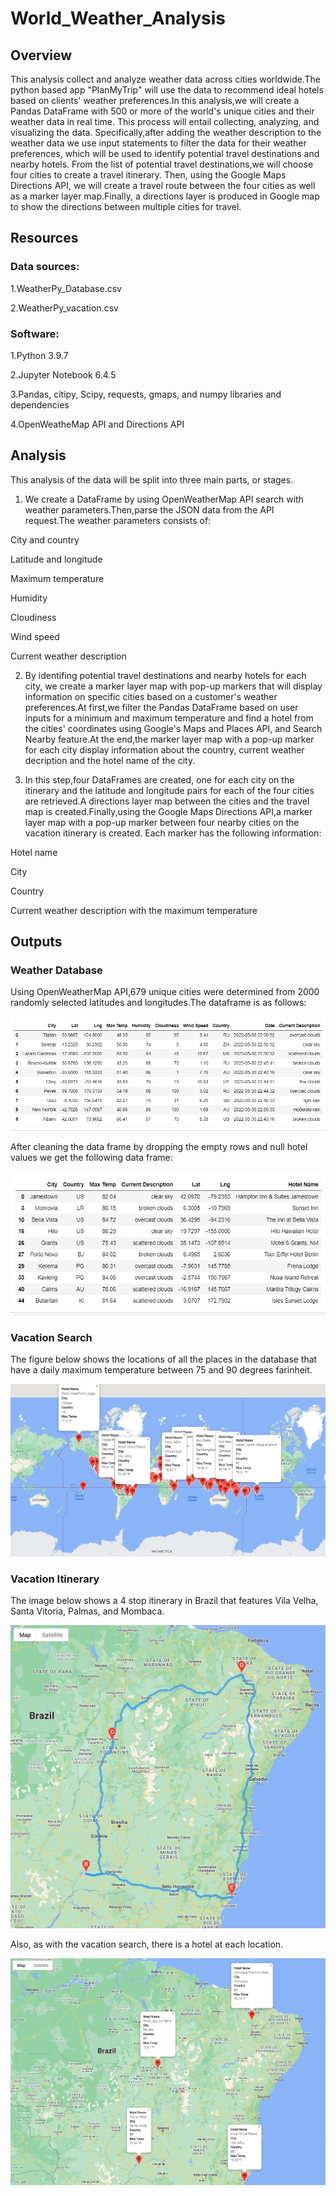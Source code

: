 # World_Weather_Analysis
## Overview
This analysis collect and analyze weather data across cities worldwide.The python based app "PlanMyTrip" will use the data to recommend ideal hotels based on clients' weather preferences.In this analysis,we will create a Pandas DataFrame with 500 or more of the world's unique cities and their weather data in real time. This process will entail collecting, analyzing, and visualizing the data.
Specifically,after adding the weather description to the weather data we use input statements to filter the data for their weather preferences, which will be used to identify potential travel destinations and nearby hotels. From the list of potential travel destinations,we will choose four cities to create a travel itinerary. Then, using the Google Maps Directions API, we will create a travel route between the four cities as well as a marker layer map.Finally, a directions layer is produced in Google map to show the directions between multiple cities for travel.

## Resources
### Data sources:

1.WeatherPy_Database.csv

2.WeatherPy_vacation.csv

### Software:

1.Python 3.9.7

2.Jupyter Notebook 6.4.5

3.Pandas, citipy, Scipy, requests, gmaps, and numpy libraries and dependencies

4.OpenWeatheMap API and Directions API

## Analysis

This analysis of the data will be split into three main parts, or stages.

1. We create a DataFrame by using OpenWeatherMap API search with weather parameters.Then,parse the JSON data from the API request.The weather parameters consists of:

 City and country

 Latitude and longitude

 Maximum temperature

 Humidity

 Cloudiness

 Wind speed

 Current weather description

2. By identifing potential travel destinations and nearby hotels for each city, we create a marker layer map with pop-up markers that will display information on specific cities based on a customer's weather preferences.At first,we filter the Pandas DataFrame based on user inputs for a minimum and maximum temperature and find a hotel from the cities' coordinates using Google's Maps and Places API, and Search Nearby feature.At the end,the marker layer map with a pop-up marker for each city display information about the country, current weather decription and the hotel name of the city.

3. In this step,four DataFrames are created, one for each city on the itinerary and the latitude and longitude pairs for each of the four cities are retrieved.A directions layer map between the cities and the travel map is created.Finally,using the Google Maps Directions API,a marker layer map with a pop-up marker between four nearby cities on the vacation itinerary is created. Each marker has the following information:

 Hotel name

 City

 Country

 Current weather description with the maximum temperature

## Outputs

### Weather Database

Using OpenWeatherMap API,679 unique cities were determined from 2000 randomly selected latitudes and longitudes.The dataframe is as follows:

![](https://github.com/akthersr/World_Weather_Analysis/blob/main/Weather_Database/current%20weather.png)

After cleaning the data frame by dropping the empty rows and null hotel values we get the following data frame:

![](https://github.com/akthersr/World_Weather_Analysis/blob/main/Weather_Database/hotel%20name.png)

### Vacation Search

The figure below shows the locations of all the places in the database that have a daily maximum temperature between 75 and 90 degrees farinheit.

![](https://github.com/akthersr/World_Weather_Analysis/blob/main/Vacation_Search/WeatherPy_vacation_map.png)


### Vacation Itinerary

The image below shows a 4 stop itinerary in Brazil that features Vila Velha, Santa Vitoria, Palmas, and Mombaca.

![](https://github.com/akthersr/World_Weather_Analysis/blob/main/Vacation_Itinerary/WeatherPy_travel_map.png)


Also, as with the vacation search, there is a hotel at each location.

![](https://github.com/akthersr/World_Weather_Analysis/blob/main/Vacation_Itinerary/WeatherPy_travel_map_markers.png)











